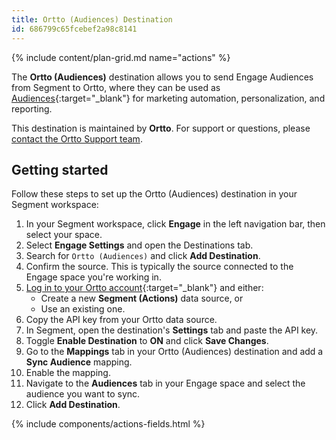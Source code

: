 ```yaml
---
title: Ortto (Audiences) Destination
id: 686799c65fcebef2a98c8141
---
```


{% include content/plan-grid.md name="actions" %}

The **Ortto (Audiences)** destination allows you to send Engage Audiences from Segment to Ortto, where they can be used as [Audiences](https://help.ortto.com/a-115-working-with-audiences){:target="_blank"} for marketing automation, personalization, and reporting.

This destination is maintained by **Ortto**. For support or questions, please [contact the Ortto Support team](mailto:help@ortto.com).

## Getting started

Follow these steps to set up the Ortto (Audiences) destination in your Segment workspace:

1. In your Segment workspace, click **Engage** in the left navigation bar, then select your space.
2. Select **Engage Settings** and open the Destinations tab.
3. Search for `Ortto (Audiences)` and click **Add Destination**.
4. Confirm the source. This is typically the source connected to the Engage space you're working in.
5. [Log in to your Ortto account](https://ortto.app/login){:target="_blank"} and either:
   - Create a new **Segment (Actions)** data source, or
   - Use an existing one.
6. Copy the API key from your Ortto data source.
7. In Segment, open the destination's **Settings** tab and paste the API key.
8. Toggle **Enable Destination** to **ON** and click **Save Changes**.
9. Go to the **Mappings** tab in your Ortto (Audiences) destination and add a **Sync Audience** mapping.
10. Enable the mapping.
11. Navigate to the **Audiences** tab in your Engage space and select the audience you want to sync.
12. Click **Add Destination**.

{% include components/actions-fields.html %}
